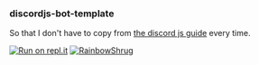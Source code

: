 ### discordjs-bot-template

So that I don't have to copy from [the discord js guide](https://discordjs.guide) every time.

[![Run on repl.it](https://repl.it/badge/github/foredoll/discordjs-bot-template)](https://repl.it/github/foredoll/discordjs-bot-template) [![RainbowShrug](https://emoji.gg/assets/emoji/1803-rainbowshrug.gif)](https://emoji.gg/emoji/1803-rainbowshrug)

